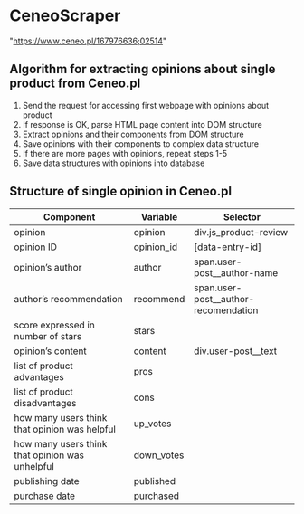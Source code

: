 # CeneoScraper

"https://www.ceneo.pl/167976636;02514"

## Algorithm for extracting opinions about single product from Ceneo.pl
1. Send the request for accessing first webpage with opinions about product
2. If response is OK, parse HTML page content into DOM structure
3. Extract opinions and their components from DOM structure
4. Save opinions with their components to complex data structure
5. If there are more pages with opinions, repeat steps 1-5
6. Save data structures with opinions into database

## Structure of single opinion in Ceneo.pl
|Component|Variable|Selector|
|---------|--------|--------|
|opinion|opinion|div.js_product-review|
|opinion ID|opinion_id|[data-entry-id]| 
|opinion’s author|author|span.user-post__author-name| 
|author’s recommendation|recommend|span.user-post__author-recomendation| 
|score expressed in number of stars|stars|| 
|opinion’s content|content|div.user-post__text| 
|list of product advantages|pros|| 
|list of product disadvantages|cons|| 
|how many users think that opinion was helpful|up_votes|| 
|how many users think that opinion was unhelpful|down_votes|| 
|publishing date|published|| 
|purchase date|purchased|| 